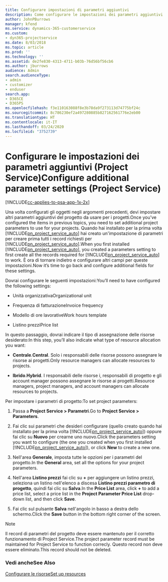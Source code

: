 ```yaml
---
title: Configurare impostazioni di parametri aggiuntivi
description: Come configurare le impostazioni dei parametri aggiuntivi in Project Service
author: JohnPBurrows
manager: kfend
ms.service: dynamics-365-customerservice
ms.custom:
- dyn365-projectservice
ms.date: 8/03/2018
ms.topic: article
ms.prod: ''
ms.technology: ''
ms.assetid: de2fe830-4313-4711-b03b-76d56bf56cb6
ms.author: jburrows
audience: Admin
search.audienceType:
- admin
- customizer
- enduser
search.app:
- D365CE
- D365PS
ms.openlocfilehash: f3e110163088f8e3b78da9f273113d74775bf24c
ms.sourcegitcommit: 8c786230ef2a497280885b827162561776e2eb00
ms.translationtype: HT
ms.contentlocale: it-IT
ms.lasthandoff: 03/24/2020
ms.locfileid: "3752739"
---
```

# <a name="configure-additional-parameter-settings-project-service"></a><span data-ttu-id="81d2d-103">Configurare le impostazioni dei parametri aggiuntivi (Project Service)</span><span class="sxs-lookup"><span data-stu-id="81d2d-103">Configure additional parameter settings (Project Service)</span></span>

[!INCLUDE[cc-applies-to-psa-app-1x-2x](../includes/cc-applies-to-psa-app-1x-2x.md)]

<span data-ttu-id="81d2d-104">Una volta configurati gli oggetti negli argomenti precedenti, devi impostare altri parametri aggiuntivi del progetto da usare per i progetti.</span><span class="sxs-lookup"><span data-stu-id="81d2d-104">Once you’ve configured the items in previous topics, you need to set additional project parameters to use for your projects.</span></span> <span data-ttu-id="81d2d-105">Quando hai installato per la prima volta [!INCLUDE[pn_project_service_auto](../includes/pn-project-service-auto.md)] hai creato un'impostazione di parametri per creare prima tutti i record richiesti per [!INCLUDE[pn_project_service_auto](../includes/pn-project-service-auto.md)].</span><span class="sxs-lookup"><span data-stu-id="81d2d-105">When you first installed [!INCLUDE[pn_project_service_auto](../includes/pn-project-service-auto.md)], you created a parameters setting to first create all the records required for [!INCLUDE[pn_project_service_auto](../includes/pn-project-service-auto.md)] to work.</span></span> <span data-ttu-id="81d2d-106">È ora di tornare indietro e configurare altri campi per queste impostazioni.</span><span class="sxs-lookup"><span data-stu-id="81d2d-106">Now it’s time to go back and configure additional fields for these settings.</span></span>  
  
 <span data-ttu-id="81d2d-107">Dovrai configurare le seguenti impostazioni:</span><span class="sxs-lookup"><span data-stu-id="81d2d-107">You’ll need to have configured the following settings:</span></span>  
  
-   <span data-ttu-id="81d2d-108">Unità organizzativa</span><span class="sxs-lookup"><span data-stu-id="81d2d-108">Organizational unit</span></span>  
  
-   <span data-ttu-id="81d2d-109">Frequenza di fatturazione</span><span class="sxs-lookup"><span data-stu-id="81d2d-109">Invoice frequency</span></span>  
  
-   <span data-ttu-id="81d2d-110">Modello di ore lavorative</span><span class="sxs-lookup"><span data-stu-id="81d2d-110">Work hours template</span></span>  
  
-   <span data-ttu-id="81d2d-111">Listino prezzi</span><span class="sxs-lookup"><span data-stu-id="81d2d-111">Price list</span></span>  
 
<span data-ttu-id="81d2d-112">In questo passaggio, dovrai indicare il tipo di assegnazione delle risorse desiderato:</span><span class="sxs-lookup"><span data-stu-id="81d2d-112">In this step, you’ll also indicate what type of resource allocation you want:</span></span>  
  
- <span data-ttu-id="81d2d-113">**Centrale**.</span><span class="sxs-lookup"><span data-stu-id="81d2d-113">**Central**.</span></span> <span data-ttu-id="81d2d-114">Solo i responsabili delle risorse possono assegnare le risorse ai progetti.</span><span class="sxs-lookup"><span data-stu-id="81d2d-114">Only resource managers can allocate resources to projects.</span></span>  
  
- <span data-ttu-id="81d2d-115">**Ibrido**.</span><span class="sxs-lookup"><span data-stu-id="81d2d-115">**Hybrid**.</span></span> <span data-ttu-id="81d2d-116">I responsabili delle risorse i, responsabili di progetto e gli account manager possono assegnare le risorse ai progetti.</span><span class="sxs-lookup"><span data-stu-id="81d2d-116">Resource managers, project managers, and account managers can allocate resources to projects.</span></span>  
  
 
<span data-ttu-id="81d2d-117">Per impostare i parametri di progetto:</span><span class="sxs-lookup"><span data-stu-id="81d2d-117">To set project parameters:</span></span>  
  
1. <span data-ttu-id="81d2d-118">Passa a **Project Service > Parametri**.</span><span class="sxs-lookup"><span data-stu-id="81d2d-118">Go to **Project Service > Parameters**.</span></span>  
  
2. <span data-ttu-id="81d2d-119">Fai clic sui parametri che desideri configurare (quello creato quando hai installato per la prima volta [!INCLUDE[pn_project_service_auto](../includes/pn-project-service-auto.md)]) oppure fai clic su **Nuovo** per crearne uno nuovo.</span><span class="sxs-lookup"><span data-stu-id="81d2d-119">Click the parameters setting you want to configure (the one you created when you first installed [!INCLUDE[pn_project_service_auto](../includes/pn-project-service-auto.md)]), or click **New** to create a new one.</span></span>  
  
3. <span data-ttu-id="81d2d-120">Nell'area **Generale**, imposta tutte le opzioni per i parametri del progetto.</span><span class="sxs-lookup"><span data-stu-id="81d2d-120">In the **General** area, set all the options for your project parameters.</span></span>  
  
4. <span data-ttu-id="81d2d-121">Nell'area **Listino prezzi** fai clic su **+** per aggiungere un listino prezzi, seleziona un listino nell'elenco a discesa **Listino prezzi parametro di progetto**, quindi fai clic su **Salva**.</span><span class="sxs-lookup"><span data-stu-id="81d2d-121">In the **Price List** area, click **+** to add a price list, select a price list in the **Project Parameter Price List** drop-down list, and then click **Save**.</span></span>  
  
5. <span data-ttu-id="81d2d-122">Fai clic sul pulsante **Salva** nell'angolo in basso a destra dello schermo.</span><span class="sxs-lookup"><span data-stu-id="81d2d-122">Click the **Save** button in the bottom right corner of the screen.</span></span>  

> [!NOTE]
> <span data-ttu-id="81d2d-123">Il record di parametri del progetto deve essere mantenuto per il corretto funzionamento di Project Service.</span><span class="sxs-lookup"><span data-stu-id="81d2d-123">The project parameter record must be maintained for Project Service to function correcly.</span></span> <span data-ttu-id="81d2d-124">Questo record non deve essere eliminato.</span><span class="sxs-lookup"><span data-stu-id="81d2d-124">This record should not be deleted.</span></span>

### <a name="see-also"></a><span data-ttu-id="81d2d-125">Vedi anche</span><span class="sxs-lookup"><span data-stu-id="81d2d-125">See Also</span></span>  
 [<span data-ttu-id="81d2d-126">Configurare le risorse</span><span class="sxs-lookup"><span data-stu-id="81d2d-126">Set up resources</span></span>](../project-service/set-up-resources.md)
